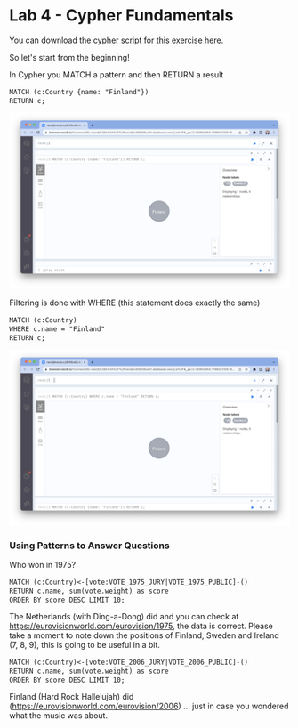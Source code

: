 # Lab 4 - Cypher Fundamentals
<!---
In this lab, we're going to take data from an Google Cloud Storage bucket and import it into Neo4j.  There are a few different ways to do this.  We'll start with a very naive LOAD CSV statement and then improve it.  

To load it in Neo4j, let's open the tab that has our Neo4j Workspace in it.  If you don't have that tab open, you can review the previous lab to get into it.

Make sure that "Query" is selected at the top.

![](images/01-workspace.png)

-->

You can download the [cypher script for this exercise here](https://storage.googleapis.com/gcp_eurovision_workshop/WorkshopGDS_EurovisionSongContest_Script.cypher). 

So let's start from the beginning!

In Cypher you MATCH a pattern and then RETURN a result

    MATCH (c:Country {name: "Finland"})
    RETURN c;

![](images/02-query1_show_finland.png)

Filtering is done with WHERE (this statement does exactly the same)

    MATCH (c:Country)
    WHERE c.name = "Finland"
    RETURN c;

![](images/03-query2_show_finland.png)

### Using Patterns to Answer Questions
Who won in 1975?

    MATCH (c:Country)<-[vote:VOTE_1975_JURY|VOTE_1975_PUBLIC]-()
    RETURN c.name, sum(vote.weight) as score
    ORDER BY score DESC LIMIT 10;

The Netherlands (with Ding-a-Dong) did and you can check at https://eurovisionworld.com/eurovision/1975, the data is correct.
Please take a moment to note down the positions of Finland, Sweden and Ireland (7, 8, 9), this is going to be useful in a bit.

    MATCH (c:Country)<-[vote:VOTE_2006_JURY|VOTE_2006_PUBLIC]-()
    RETURN c.name, sum(vote.weight) as score
    ORDER BY score DESC LIMIT 10;

Finland (Hard Rock Hallelujah) did (https://eurovisionworld.com/eurovision/2006) … just in case you wondered what the music was about.
